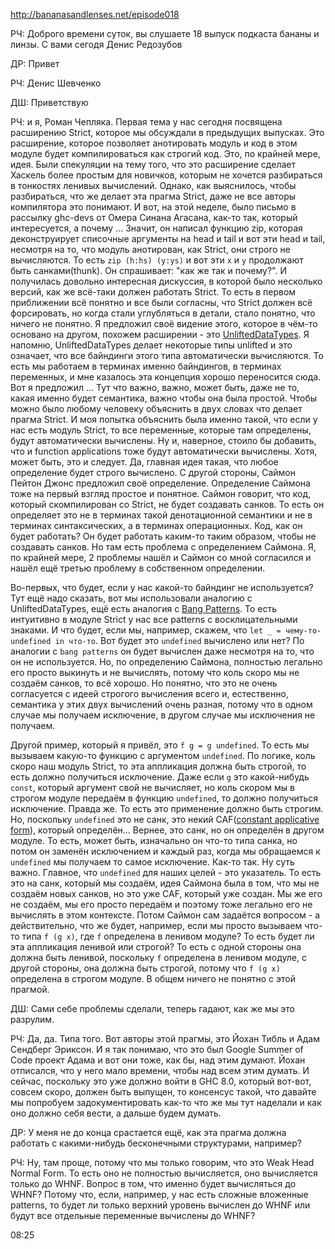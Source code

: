 http://bananasandlenses.net/episode018

РЧ: Доброго времени суток, вы слушаете 18 выпуск подкаста бананы и линзы. С вами сегодя Денис Редозубов

ДР: Привет

РЧ: Денис Шевченко

ДШ: Приветствую

РЧ: и я, Роман Чепляка. Первая тема у нас сегодня посвящена расширению Strict, которое мы обсуждали в предыдущих выпусках. Это расширение, которое позволяет анотировать модуль и код в этом модуле будет компилироваться как строгий код. Это, по крайней мере, идея. Были спекуляции на тему того, что это расширение сделает Хаскель более простым для новичков, которым не хочется разбираться в тонкостях ленивых вычислений. Однако, как выяснилось, чтобы разбираться, что же делает эта прагма Strict, даже не все авторы компилятора это понимают. И вот, на этой неделе, было письмо в рассылку ghc-devs от Омера Синана Агасана, как-то так, который интересуется, а почему ... Значит, он написал функцию zip, которая деконструирует списочные аргументы на head и tail и вот эти head и tail, несмотря на то, что модуль анотирован, как Strict, они строго не вычисляются. То есть `zip (h:hs) (y:ys)` и вот эти `x` и `y` продолжают быть санками(thunk). Он спрашивает: "как же так и почему?". И получилась довольно интересная дискуссия, в которой было несколько версий, как же всё-таки должен работать Strict. То есть в первом приближении всё понятно и все были согласны, что Strict должен всё форсировать, но когда стали углубляться в детали, стало понятно, что ничего не понятно. Я предложил своё видение этого, которое в чём-то основано на другом, похожем расширении - это [UnliftedDataTypes](https://ghc.haskell.org/trac/ghc/wiki/UnliftedDataTypes). Я напомню, UnliftedDataTypes делает некоторые типы unlifted и это означает, что все байндинги этого типа автоматически вычисляются. То есть мы работаем в терминах именно байндингов, в терминах переменных, и мне казалось эта концепция хорошо переносится сюда. Вот я предложил ... Тут что важно, важно, может быть, даже не то, какая именно будет семантика, важно чтобы она была простой. Чтобы можно было любому человеку объяснить в двух словах что делает прагма Strict. И моя попытка объяснить была именно такой, что если у нас есть модуль Strict, то все переменные, которые там определены, будут автоматически вычислены. Ну и, наверное, стоило бы добавить, что и function applications тоже будут автоматически вычислены. Хотя, может быть, это и следует. Да, главная идея такая, что любое определение будет строго вычислено. С другой стороны, Саймон Пейтон Джонс предложил своё определение. Определение Саймона тоже на первый взгляд простое и понятное. Саймон говорит, что код, который скомпилирован со Strict, не будет создавать санков. То есть он определяет это не в терминах такой денотационной семантики и не в терминах синтаксических, а в терминах операционных. Код, как он будет работать? Он будет работать каким-то таким образом, чтобы не создавать санков. Но там есть проблема с определением Саймона. Я, по крайней мере, 2 проблемы нашёл и Саймон со мной согласился и нашёл ещё третью проблему в собственном определении.

Во-первых, что будет, если у нас какой-то байндинг не используется? Тут ещё надо сказать, вот мы использовали аналогию с UnliftedDataTypes, ещё есть аналогия с [Bang Patterns](https://downloads.haskell.org/~ghc/7.8.4/docs/html/users_guide/bang-patterns.html). То есть интуитивно в модуле Strict у нас все patterns с восклицательными знаками. И что будет, если мы, например, скажем, что `let _ = чему-то-undefined in что-то`. Вот будет это `undefined` вычислено или нет? По аналогии с `bang patterns` он будет вычислен даже несмотря на то, что он не используется. Но, по определению Саймона, полностью легально его просто выкинуть и не вычислять, потому что коль скоро мы не создаём санков, то всё хорошо. Но понятно, что это не очень согласуется с идеей строгого вычисления всего и, естественно, семантика у этих двух вычислений очень разная, потому что в одном случае мы получаем исключение, в другом случае мы исключения не получаем.

Другой пример, который я привёл, это `f g = g undefined`. То есть мы вызываем какую-то функцию с аргументом `undefined`. По логике, коль скоро наш модуль Strict, то эта аппликация должна быть строгой, то есть должно получиться исключение. Даже если `g` это какой-нибудь `const`, который аргумент свой не вычисляет, но коль скором мы в строгом модуле передаём в функцию `undefined`, то должно получиться исключение. Правда же. То есть это применение должно быть строгим. Но, поскольку `undefined` это не санк, это некий CAF([constant applicative form](https://wiki.haskell.org/Constant_applicative_form)), который определён... Вернее, это санк, но он определён в другом модуле. То есть, может быть, изначально он что-то типа санка, но потом он заменён исключением и каждый раз, когда мы обращаемся к `undefined` мы получаем то самое исключение. Как-то так. Ну суть важно. Главное, что `undefined` для наших целей - это указатель. То есть это на санк, который мы создаём, идея Саймона была в том, что мы не создаём новых санков, но это уже CAF, который уже создан. Мы же его не создаём, мы его просто передаём и поэтому тоже легально его не вычислять в этом контексте. Потом Саймон сам задаётся вопросом - а действительно, что же будет, например, если мы просто вызываем что-то типа `f (g x)`, где `f` определена в ленивом модуле? То есть будет ли эта аппликация ленивой или строгой? То есть с одной стороны она должна быть ленивой, поскольку `f` определена в ленивом модуле, с другой стороны, она должна быть строгой, потому что `f (g x)` определена в строгом модуле. В общем ничего не понятно с этой прагмой.

ДШ: Сами себе проблемы сделали, теперь гадают, как же мы это разрулим.

РЧ: Да, да. Типа того. Вот авторы этой прагмы, это Йохан Тибль и Адам Сендберг Эриксон. И я так понимаю, что это был Google Summer of Code проект Адама и вот они тоже, как бы, над этим думают. Йохан отписался, что у него мало времени, чтобы над всем этим думать. И сейчас, поскольку это уже должно войти в GHC 8.0, который вот-вот, совсем скоро, должен быть выпущен, то консенсуc такой, что давайте мы попробуем задокументировать как-то что же мы тут наделали и как оно должно себя вести, а дальше будем думать.

ДР: У меня не до конца срастается ещё, как эта прагма должна работать с какими-нибудь бесконечными структурами, например?

РЧ: Ну, там проще, потому что мы только говорим, что это Weak Head Normal Form. То есть оно не полностью вычисляется, оно вычисляется только до WHNF. Вопрос в том, что именно будет вычисляться до WHNF? Потому что, если, например, у нас есть сложные вложенные patterns, то будет ли только верхний уровень вычислен до WHNF или будут все отдельные переменные вычислены до WHNF? 

08:25
